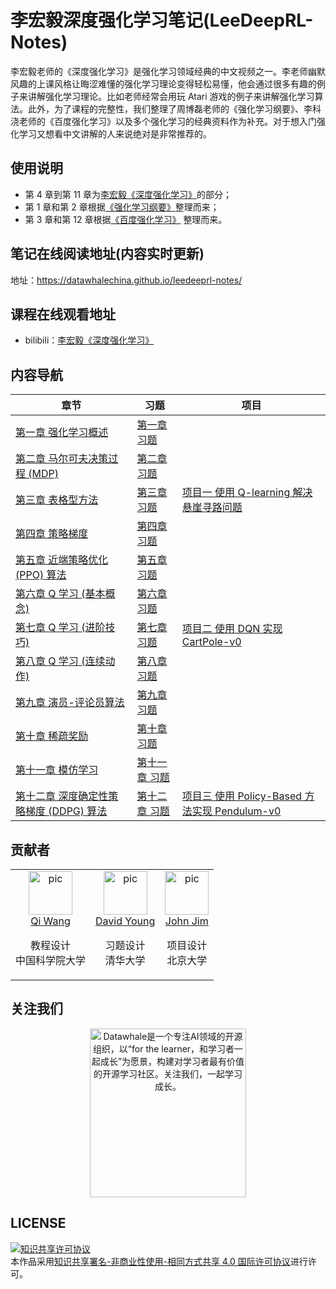 # 李宏毅深度强化学习笔记(LeeDeepRL-Notes)
李宏毅老师的《深度强化学习》是强化学习领域经典的中文视频之一。李老师幽默风趣的上课风格让晦涩难懂的强化学习理论变得轻松易懂，他会通过很多有趣的例子来讲解强化学习理论。比如老师经常会用玩 Atari 游戏的例子来讲解强化学习算法。此外，为了课程的完整性，我们整理了周博磊老师的《强化学习纲要》、李科浇老师的《百度强化学习》以及多个强化学习的经典资料作为补充。对于想入门强化学习又想看中文讲解的人来说绝对是非常推荐的。

## 使用说明
* 第 4 章到第 11 章为[李宏毅《深度强化学习》](http://speech.ee.ntu.edu.tw/~tlkagk/courses_MLDS18.html)的部分；
* 第 1 章和第 2 章根据[《强化学习纲要》](https://github.com/zhoubolei/introRL)整理而来；
* 第 3 章和第 12 章根据[《百度强化学习》](https://aistudio.baidu.com/aistudio/education/group/info/1335) 整理而来。

## 笔记在线阅读地址(内容实时更新)
地址：https://datawhalechina.github.io/leedeeprl-notes/

## 课程在线观看地址
- bilibili：[李宏毅《深度强化学习》](https://www.bilibili.com/video/BV1MW411w79n)

## 内容导航
| 章节                                                         | 习题                                                         | 项目                                                         |
| ------------------------------------------------------------ | ------------------------------------------------------------ | ------------------------------------------------------------ |
| [第一章 强化学习概述](https://datawhalechina.github.io/leedeeprl-notes/#/chapter1/chapter1) | [第一章 习题](https://datawhalechina.github.io/leedeeprl-notes/#/chapter1/chapter1_questions&keywords) |                                                              |
| [第二章 马尔可夫决策过程 (MDP)](https://datawhalechina.github.io/leedeeprl-notes/#/chapter2/chapter2) | [第二章 习题](https://datawhalechina.github.io/leedeeprl-notes/#/chapter2/chapter2_questions&keywords) |                                                              |
| [第三章 表格型方法](https://datawhalechina.github.io/leedeeprl-notes/#/chapter3/chapter3) | [第三章 习题](https://datawhalechina.github.io/leedeeprl-notes/#/chapter3/chapter3_questions&keywords) | [项目一 使用 Q-learning 解决悬崖寻路问题](https://datawhalechina.github.io/leedeeprl-notes/#/chapter3/project1) |
| [第四章 策略梯度](https://datawhalechina.github.io/leedeeprl-notes/#/chapter4/chapter4) | [第四章 习题](https://datawhalechina.github.io/leedeeprl-notes/#/chapter4/chapter4_questions&keywords) |                                                              |
| [第五章 近端策略优化 (PPO) 算法](https://datawhalechina.github.io/leedeeprl-notes/#/chapter5/chapter5) | [第五章 习题](https://datawhalechina.github.io/leedeeprl-notes/#/chapter5/chapter5_questions&keywords) |                                                              |
| [第六章 Q 学习 (基本概念)](https://datawhalechina.github.io/leedeeprl-notes/#/chapter6/chapter6) | [第六章 习题](https://datawhalechina.github.io/leedeeprl-notes/#/chapter6/chapter6_questions&keywords) |                                                              |
| [第七章 Q 学习 (进阶技巧)](https://datawhalechina.github.io/leedeeprl-notes/#/chapter7/chapter7) | [第七章 习题](https://datawhalechina.github.io/leedeeprl-notes/#/chapter7/chapter7_questions&keywords) | [项目二 使用 DQN 实现 CartPole-v0](https://datawhalechina.github.io/leedeeprl-notes/#/chapter7/project2) |
| [第八章 Q 学习 (连续动作)](https://datawhalechina.github.io/leedeeprl-notes/#/chapter8/chapter8) | [第八章 习题](https://datawhalechina.github.io/leedeeprl-notes/#/chapter8/chapter8_questions&keywords) |                                                              |
| [第九章 演员-评论员算法](https://datawhalechina.github.io/leedeeprl-notes/#/chapter9/chapter9) | [第九章 习题](https://datawhalechina.github.io/leedeeprl-notes/#/chapter9/chapter9_questions&keywords) |                                                              |
| [第十章 稀疏奖励](https://datawhalechina.github.io/leedeeprl-notes/#/chapter10/chapter10) | [第十章 习题](https://datawhalechina.github.io/leedeeprl-notes/#/chapter10/chapter10_questions&keywords) |                                                              |
| [第十一章 模仿学习](https://datawhalechina.github.io/leedeeprl-notes/#/chapter11/chapter11) | [第十一章 习题](https://datawhalechina.github.io/leedeeprl-notes/#/chapter11/chapter11_questions&keywords) |                                                              |
| [第十二章 深度确定性策略梯度 (DDPG) 算法](https://datawhalechina.github.io/leedeeprl-notes/#/chapter12/chapter12) | [第十二章 习题](https://datawhalechina.github.io/leedeeprl-notes/#/chapter12/chapter12_questions&keywords) | [项目三 使用 Policy-Based 方法实现 Pendulum-v0](https://datawhalechina.github.io/leedeeprl-notes/#/chapter12/project3) |
## 贡献者
<table border="0">
  <tbody>
    <tr align="center" >
      <td>
         <a href="https://github.com/qiwang067"><img width="70" height="70" src="https://github.com/qiwang067.png?s=40" alt="pic"></a><br>
         <a href="https://github.com/qiwang067">Qi Wang</a> 
        <p>教程设计<br> 中国科学院大学</p>
      </td>
      <td>
         <a href="https://github.com/yyysjz1997"><img width="70" height="70" src="https://github.com/yyysjz1997.png?s=40" alt="pic"></a><br>
         <a href="https://github.com/yyysjz1997">David Young</a> 
        <p>习题设计 <br> 清华大学</p>
      </td>
      <td>
         <a href="https://github.com/JohnJim0816"><img width="70" height="70" src="https://github.com/JohnJim0816.png?s=40" alt="pic"></a><br>
         <a href="https://github.com/JohnJim0816">John Jim</a>
         <p>项目设计<br> 北京大学</p>
      </td>
    </tr>
  </tbody>
</table>

## 关注我们

<div align=center><img src="https://raw.githubusercontent.com/datawhalechina/pumpkin-book/master/res/qrcode.jpeg" width = "250" height = "270" alt="Datawhale是一个专注AI领域的开源组织，以“for the learner，和学习者一起成长”为愿景，构建对学习者最有价值的开源学习社区。关注我们，一起学习成长。"></div>


## LICENSE
<a rel="license" href="http://creativecommons.org/licenses/by-nc-sa/4.0/"><img alt="知识共享许可协议" style="border-width:0" src="https://img.shields.io/badge/license-CC%20BY--NC--SA%204.0-lightgrey" /></a><br />本作品采用<a rel="license" href="http://creativecommons.org/licenses/by-nc-sa/4.0/">知识共享署名-非商业性使用-相同方式共享 4.0 国际许可协议</a>进行许可。

